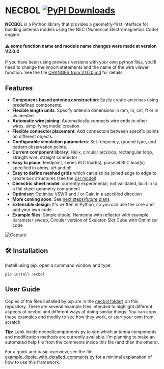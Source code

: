 # NECBOL [![PyPI Downloads](https://static.pepy.tech/badge/necbol)](https://pepy.tech/projects/necbol)

**NECBOL** is a Python library that provides a geometry-first interface for building antenna models using the NEC (Numerical Electromagnetics Code) engine.

#### ⚠️ some function name and module name changes were made at version V2.0.0
If you have been using previous versions with your own python files, you'll need to change the import statements and the name of the wire viewer function.
See the file [CHANGES from V1.0.0.md](https://github.com/G1OJS/NECBOL/blob/22d1231ab0b61628b26277852affff68ede150da/CHANGES%20from%20V1.0.0.md) for details.

## Features

- **Component-based antenna construction**: Easily create antennas using predefined components.
- **Flexible length units**: Specify antenna dimensions in mm, m, cm, ft or in as needed.
- **Automatic wire joining**: Automatically connects wire ends to other wires, simplifying model creation.
- **Flexible connector placement**: Add connectors between specific points on different objects.
- **Configurable simulation parameters**: Set frequency, ground type, and pattern observation points.
- **Current component library**: Helix, circular arc/loop, rectangular loop, straight wire, straight connector
- **Easy to place**: feedpoint, series RLC load(s), prarallel RLC load(s) specified in ohms, uH and pF
- **Easy to define meshed grids** which can also be joined edge to edge to create box structures (see the [car model](https://github.com/G1OJS/NECBOL/blob/main/example_handheld_in_a_car.py))
- **Dielectric sheet model**: currently experimental, not validated, built in to a flat sheet geometry component
- **Optimiser**: Optimise VSWR and / or Gain in a specified direction 
- **More coming soon**: See [next steps/future plans](https://github.com/G1OJS/NECBOL/blob/main/TO_DO.md)
- **Extensible design**: It's written in Python, so you can use the core and add your own code
- **Example files**: Simple dipole, Hentenna with reflector with example parameter sweep, Circular version of Skeleton Slot Cube with Optimiser code

![Capture](https://github.com/user-attachments/assets/f8d57095-cbbd-4a02-9e40-2d81520a3799)

## 🛠 Installation

Install using pip: open a command window and type

```
pip install necbol
```
## User Guide
Copies of the files installed by pip are in the [necbol folder](https://github.com/G1OJS/NECBOL/tree/main/necbol)) on this repository. There are several example files intended to highlight different aspects of necbol and different ways of doing similar things. You can copy these examples and modify to see how they work, or start your own from scratch.

**Tip:** Look inside necbol/components.py to see which antenna components and modification methods are currently available. I'm planning to make an automated help file from the comments inside this file (and then the others).

For a quick and basic overview, see the file [example_dipole_with_detailed_comments.py](https://github.com/G1OJS/NECBOL/blob/d22ee40ef966d9abb778667cd5b5979a98ed287b/example_dipole_with_detailed_comments.py) for a minimal explanation of how to use this framework. 

